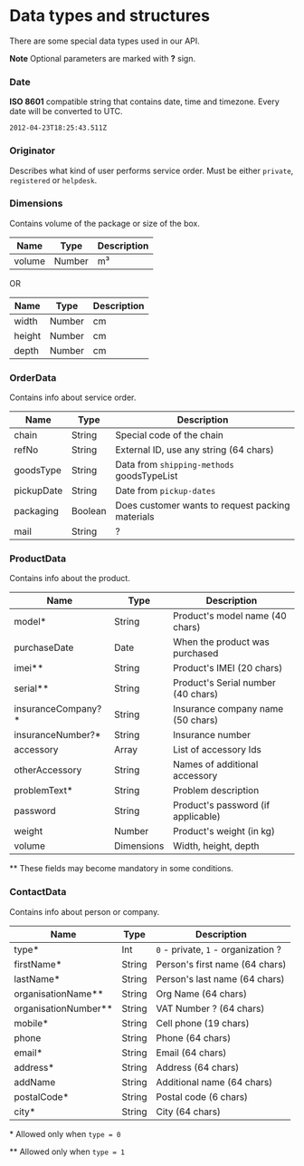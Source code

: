 # Data types and structures

There are some special data types used in our API.

**Note** Optional parameters are marked with **?** sign.

### Date

**ISO 8601** compatible string that contains date, time and timezone. Every date will be converted to UTC.

`2012-04-23T18:25:43.511Z`

### Originator

Describes what kind of user performs service order. Must be either `private`, `registered` or `helpdesk`.

### Dimensions

Contains volume of the package or size of the box.

| Name                   | Type       | Description                             |
| ---------------------- | ---------- | --------------------------------------- |
| volume                 | Number     | m³                                      |

OR

| Name                   | Type       | Description                             |
| ---------------------- | ---------- | --------------------------------------- |
| width                  | Number     | cm                                      |
| height                 | Number     | cm                                      |
| depth                  | Number     | cm                                      |

### OrderData

Contains info about service order.

| Name                   | Type       | Description                                |
| ---------------------- | ---------- | ------------------------------------------ |
| chain                  | String     | Special code of the chain                  |
| refNo                  | String     | External ID, use any string (64 chars)     |
| goodsType              | String     | Data from `shipping-methods` goodsTypeList |
| pickupDate             | String     | Date from `pickup-dates`                   |
| packaging              | Boolean    | Does customer wants to request packing materials |
| mail                   | String     | ?                                          |


### ProductData

Contains info about the product.

| Name                   | Type       | Description                             |
| ---------------------- | ---------- | --------------------------------------- |
| model*      					 | String     | Product's model name (40 chars)         |
| purchaseDate           | Date       | When the product was purchased          |
| imei**      					 | String     | Product's IMEI (20 chars)           		|
| serial**    					 | String     | Product's Serial number (40 chars)      |
| insuranceCompany?*     | String     | Insurance company name (50 chars)       |
| insuranceNumber?*      | String     | Insurance number                        |
| accessory              | Array      | List of accessory Ids                   |
| otherAccessory         | String     | Names of additional accessory           |
| problemText*					 | String   	| Problem description                     |
| password               | String     | Product's password (if applicable)      |
| weight                 | Number     | Product's weight (in kg)                |
| volume                 | Dimensions | Width, height, depth                    |

\*\* These fields may become mandatory in some conditions.

### ContactData

Contains info about person or company.

| Name                   | Type       | Description                             |
| ---------------------- | ---------- | --------------------------------------- |
| type*       | Int        | `0` - private, `1` - organization ?     |
| firstName*  | String     | Person's first name (64 chars)          |
| lastName*   | String     | Person's last name (64 chars)           |
| organisationName**     | String     | Org Name (64 chars)                     |
| organisationNumber**   | String     | VAT Number ? (64 chars)                 |
| mobile*     | String     | Cell phone (19 chars)                   |
| phone                  | String     | Phone (64 chars)                        |
| email*      | String     | Email (64 chars)                        |
| address*    | String     | Address (64 chars)                      |
| addName                | String     | Additional name (64 chars)              |
| postalCode* | String     | Postal code (6 chars)                   |
| city*       | String     | City (64 chars)                         |

\* Allowed only when `type = 0`

\*\* Allowed only when `type = 1`
